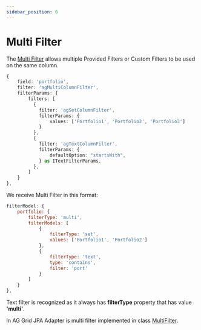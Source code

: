 ```yaml
---
sidebar_position: 6
---
```


# Multi Filter
The [Multi Filter](https://ag-grid.com/angular-data-grid/filter-multi/) allows multiple Provided Filters or Custom Filters to be used on the same column.
```typescript title="Example of column definition with multi filter"
{
    field: 'portfolio',
    filter: 'agMultiColumnFilter',
    filterParams: {
        filters: [
          {
            filter: 'agSetColumnFilter',
            filterParams: {
                values: ['Portfolio1', 'Portfolio2', 'Portfolio3']
            }
          },
          {
            filter: 'agTextColumnFilter',
            filterParams: {
                defaultOption: "startsWith",
            } as ITextFilterParams,
          },
        ]
    }
},
```


We receive Multi Filter in this format:
```javascript title="Example of received multi filter in filter model in request"
filterModel: {
    portfolio: {
        filterType: 'multi',
        filterModels: [
            {
                filterType: 'set',
                values: ['Portfolio1', 'Portfolio2']
            },
            {
                filterType: 'text',
                type: 'contains',
                filter: 'port'
            }
        ]
    }
},
```

Text filter is recognized as it always has **filterType** property that has value **'multi'**.

In AG Grid JPA Adapter is multi filter implemented in class [MultiFilter](https://github.com/smolcan/ag-grid-jpa-adapter/blob/main/src/main/java/io/github/smolcan/aggrid/jpa/adapter/filter/simple/MultiFilter.java).

